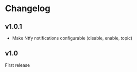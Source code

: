 # Changelog

## v1.0.1

- Make Ntfy notifications configurable (disable, enable, topic)

## v1.0

First release
